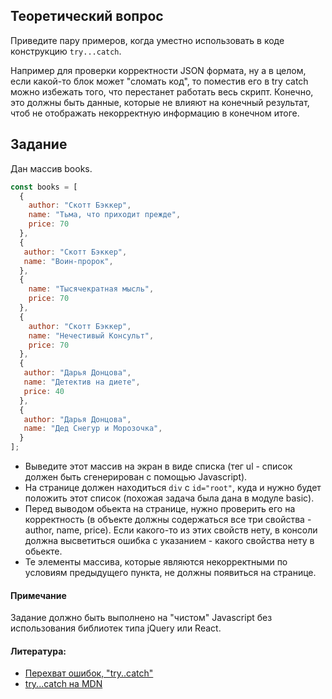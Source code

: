 ## Теоретический вопрос
Приведите пару примеров, когда уместно использовать в коде конструкцию `try...catch`.

Например для проверки корректности JSON формата, ну а в целом, если какой-то блок может "сломать код", то поместив его в try catch можно избежать того, что перестанет работать весь скрипт. Конечно, это должны быть данные, которые не влияют на конечный результат, чтоб не отображать некорректную информацию в конечном итоге.

## Задание
Дан массив books.

```javascript
const books = [
  { 
    author: "Скотт Бэккер",
    name: "Тьма, что приходит прежде",
    price: 70 
  }, 
  {
   author: "Скотт Бэккер",
   name: "Воин-пророк",
  }, 
  { 
    name: "Тысячекратная мысль",
    price: 70
  }, 
  { 
    author: "Скотт Бэккер",
    name: "Нечестивый Консульт",
    price: 70
  }, 
  {
   author: "Дарья Донцова",
   name: "Детектив на диете",
   price: 40
  },
  {
   author: "Дарья Донцова",
   name: "Дед Снегур и Морозочка",
  }
];
```

- Выведите этот массив на экран в виде списка (тег ul - список должен быть сгенерирован с помощью Javascript).
- На странице должен находиться `div` с `id="root"`, куда и нужно будет положить этот список (похожая задача была дана в модуле basic). 
- Перед выводом обьекта на странице, нужно проверить его на корректность (в объекте должны содержаться все три свойства - author, name, price). Если какого-то из этих свойств нету, в консоли должна высветиться ошибка с указанием - какого свойства нету в обьекте. 
- Те элементы массива, которые являются некорректными по условиям предыдущего пункта, не должны появиться на странице.

#### Примечание
Задание должно быть выполнено на "чистом" Javascript без использования библиотек типа jQuery или React.

#### Литература:
- [Перехват ошибок, "try..catch"](https://learn.javascript.ru/exception)
- [try...catch на MDN](https://developer.mozilla.org/uk/docs/Web/JavaScript/Reference/Statements/try...catch)
